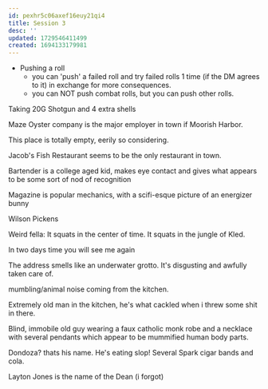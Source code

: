 ```yaml
---
id: pexhr5c06axef16euy21qi4
title: Session 3
desc: ''
updated: 1729546411499
created: 1694133179981
---
```


- Pushing a roll
  - you can 'push' a failed roll and try failed rolls 1 time (if the DM agrees to it) in exchange for more consequences.
  - you can NOT push combat rolls, but you can push other rolls.

Taking 20G Shotgun and 4 extra shells

Maze Oyster company is the major employer in town if Moorish Harbor.

This place is totally empty, eerily so considering.

Jacob's Fish Restaurant seems to be the only restaurant in town.

Bartender is a college aged kid, makes eye contact and gives what appears to be some sort of nod of recognition

Magazine is popular mechanics, with a scifi-esque picture of an energizer bunny

Wilson Pickens

Weird fella:
  It squats in the center of time. It squats in the jungle of Kled.

  In two days time you will see me again

The address smells like an underwater grotto. It's disgusting and awfully taken care of.

mumbling/animal noise coming from the kitchen.

Extremely old man in the kitchen, he's what cackled when i threw some shit in there.

Blind, immobile old guy wearing a faux catholic monk robe and a necklace with several pendants which appear to be mummified human body parts.

Dondoza? thats his name. He's eating slop! Several Spark cigar bands and cola.

Layton Jones is the name of the Dean (i forgot)
